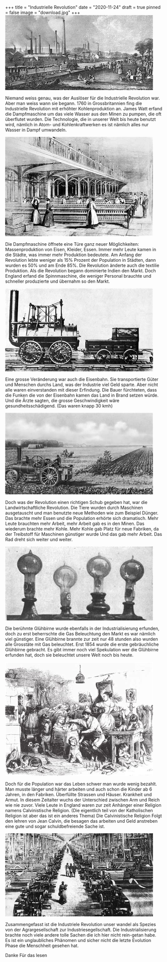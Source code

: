 +++
title = "Industrielle Revolution"
date = "2020-11-24"
draft = true
pinned = false
image = "download.jpg"
+++
![](download.jpg)

Niemand weiss genau, was der Auslöser für die Industrielle Revolution war. Aber man weiss wann sie begann. 1760 in Grossbritannien fing die Industrielle Revolution mit erhöhter Kohlenproduktion an. James Watt erfand die Dampfmaschine um das viele Wasser aus den Minen zu pumpen, die oft überflutet wurden. Die Technologie, die in unserer Welt bis heute benutzt wird, nämlich in Atom- und Kohlenkraftwerken es ist nämlich alles nur Wasser in Dampf umwandeln.

![Eine Textilifabrik ](download-11-.jpg)

Die Dampfmaschine öffnete eine Türe ganz neuer Möglichkeiten: Massenproduktion von Eisen, Kleider, Essen. Immer mehr Leute kamen in die Städte, was immer mehr Produktion bedeutete. Am Anfang der Revolution lebte weniger als 15% Prozent der Population in Städten, dann wurden es 50% und am Ende 85%. Die Revolution änderte auch die textilie Produktion. Als die Revolution begann dominierte Indien den Markt. Doch England erfand die Spinnmaschine, die weniger Personal brauchte und schneller produzierte und übernahm so den Markt.

![Eine der ersten Eisenbahnen ](download-61-.jpg)

Eine grosse Veränderung war auch die Eisenbahn. Sie transportierte Güter und Menschen durchs Land, was der Industrie viel Geld sparte. Aber nicht alle waren einverstanden mit dieser Erfindung. Die Bauer fürchteten, dass die Funken die von der Eisenbahn kamen das Land in Brand setzen würde. Und die Ärzte sagten, die grosse Geschwindigkeit wäre gesundheitsschädigend. (Das waren knapp 30 kmh)

![Eine typische Ersetzung der Tiere: Der Dampfpflug](download-1-.jpg)

Doch was der Revolution einen richtigen Schub gegeben hat, war die Landwirtschaftliche Revolution. Die Tiere wurden durch Maschinen ausgetauscht und man benutzte neue Methoden wie zum Beispiel Dünger. Das brachte mehr Essen und die Population erhörte sich dramatisch. Mehr Leute brauchten mehr Arbeit, mehr Arbeit gab es in den Minen. Das wiederum brachte mehr Kohle. Mehr Kohle gab Platz für neue Fabriken, da der Treibstoff für Maschinen günstiger wurde Und das gab mehr Arbeit. Das Rad dreht sich weiter und weiter.

![Erfindung der Glühbirne](download-3-.jpg)

Die berühmte Glühbirne wurde ebenfalls in der Industrialisierung erfunden, doch zu erst beherrschte die Gas Beleuchtung den Markt es war nämlich viel günstiger. Eine Glühbirne brannte zur zeit nur 48 stunden also wurden alle Grosstäte mit Gas beleuchtet. Erst 1854 wurde die erste gebräuchliche Glühbirne gebracht. Es gibt immer noch viel Spekulation wer die Glühbirne erfunden hat, doch sie beleuchtet unsere Welt noch bis heute.

![Ein Haushalt während der Industrialisierung](download-2-.jpg)

Doch für die Population war das Leben schwer man wurde wenig bezahlt. Man musste länger und härter arbeiten und auch schon die Kinder ab 6 Jahren, in den Fabriken. Überfüllte Strassen und Häuser. Krankheit und Armut. In diesem Zeitalter wuchs der Unterschied zwischen Arm und Reich wie nie zuvor. Viele Leute in England waren zur zeit Anhänger einer Religion namens Calvinistische Religion. (Die eigentlich teil von der Katholischen Religion ist aber das ist ein anderes Thema) Die Calvinistische Religion Folgt den lehren von Jean Calvin, die besagen das arbeiten und Geld anstreben eine gute und sogar schuldbefreiende Sache ist.

![Eine der vielen massiven Fabriken ](dowoad.jpg)

Zusammengefasst ist die Industriele Revolution unser wandel als Spezies von der Agrargesellschaft zur Industriesegellschaft. Die Industrialisierung brachte noch viele andere tolle Sachen die ich hier nicht rein-getan habe. Es ist ein unglaubliches Phänomen und sicher nicht die letzte Evolution Phase die Menschheit gesehen hat.

Danke Für das lesen